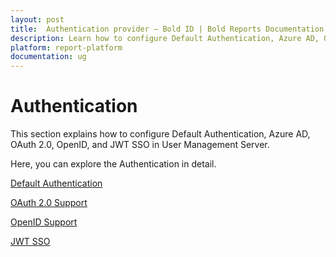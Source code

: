 ```yaml
---
layout: post
title:  Authentication provider – Bold ID | Bold Reports Documentation
description: Learn how to configure Default Authentication, Azure AD, OAuth 2.0, OpenID, and JWT SSO in User Management Server.
platform: report-platform
documentation: ug
---
```


# Authentication

This section explains how to configure Default Authentication, Azure AD, OAuth 2.0, OpenID, and JWT SSO in User Management Server.

Here, you can explore the Authentication in detail.

[Default Authentication](./../authentication/default-authentication/)

[OAuth 2.0 Support](./../authentication/oauth-2.0-support/)

[OpenID Support](./../authentication/openid-settings/)

[JWT SSO](./../authentication/json-web-token/)
